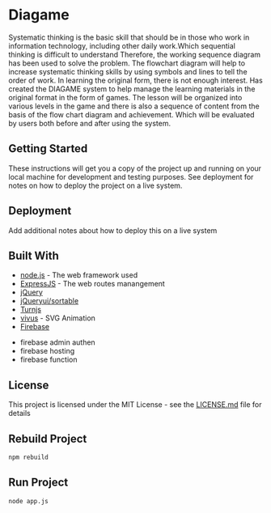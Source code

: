 # Diagame

Systematic thinking is the basic skill that should be in those who work in information technology, including other daily work.Which sequential thinking is difficult to understand Therefore, the working sequence diagram has been used to solve the problem. The flowchart diagram will help to increase systematic thinking skills by using symbols and lines to tell the order of work. In learning the original form, there is not enough interest.
Has created the DIAGAME system to help manage the learning materials in the original format in the form of games. 
The lesson will be organized into various levels in the game and there is also a sequence of content from the basis of the flow chart diagram and achievement. Which will be evaluated by users both before and after using the system.

## Getting Started

These instructions will get you a copy of the project up and running on your local machine for development and testing purposes. See deployment for notes on how to deploy the project on a live system.

## Deployment

Add additional notes about how to deploy this on a live system

## Built With

* [node.js](https://nodejs.org/en/docs/) - The web framework used
* [ExpressJS](https://expressjs.com/) - The web routes manangement
* [jQuery](http://jquery.com/)
* [jQueryui/sortable](http://jquery.com//sortable/)
* [Turnjs](http://turnjs.com)
* [vivus](https://maxwellito.github.io/vivus/) - SVG Animation
* [Firebase](https://firebase.google.com/)
- firebase admin authen
- firebase hosting
- firebase function

## License

This project is licensed under the MIT License - see the [LICENSE.md](LICENSE.md) file for details

## Rebuild Project

```bash
npm rebuild
```

## Run Project

```bash
node app.js
```
